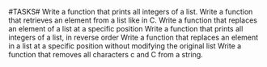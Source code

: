 #TASKS#
Write a function that prints all integers of a list.
Write a function that retrieves an element from a list like in C.
Write a function that replaces an element of a list at a specific position
Write a function that prints all integers of a list, in reverse order
Write a function that replaces an element in a list at a specific position without modifying the original list
Write a function that removes all characters c and C from a string.
